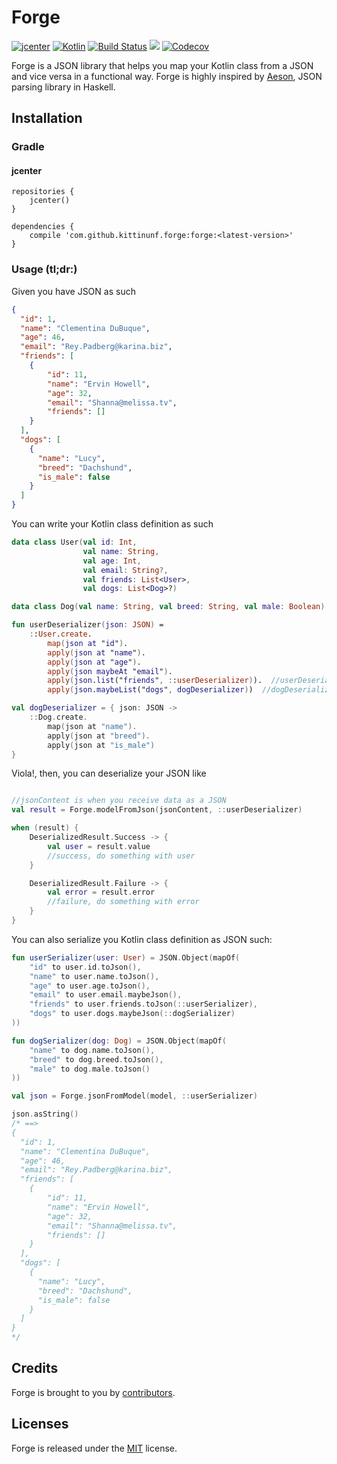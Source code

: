 # Forge

[![jcenter](https://api.bintray.com/packages/kittinunf/maven/Forge/images/download.svg)](https://bintray.com/kittinunf/maven/Forge/_latestVersion) 
[![Kotlin](https://img.shields.io/badge/Kotlin-1.3.30-blue.svg)](http://kotlinlang.org) 
[![Build Status](https://travis-ci.org/kittinunf/Forge.svg?branch=master)](https://travis-ci.org/kittinunf/Forge) 
[![](https://jitpack.io/v/kittinunf/forge.svg)](https://jitpack.io/#kittinunf/forge/) 
[![Codecov](https://codecov.io/github/kittinunf/Forge/coverage.svg?branch=master)](https://codecov.io/gh/kittinunf/Forge)

Forge is a JSON library that helps you map your Kotlin class from a JSON and vice versa in a functional way. Forge is highly inspired by [Aeson](https://hackage.haskell.org/package/aeson), JSON parsing library in Haskell.

## Installation

### Gradle

#### jcenter

```
repositories {
    jcenter()
}

dependencies {
    compile 'com.github.kittinunf.forge:forge:<latest-version>'
}
```

### Usage (tl;dr:)

Given you have JSON as such

``` Json
{
  "id": 1,
  "name": "Clementina DuBuque",
  "age": 46,
  "email": "Rey.Padberg@karina.biz",
  "friends": [
    {
        "id": 11,
        "name": "Ervin Howell",
        "age": 32,
        "email": "Shanna@melissa.tv",
        "friends": []
    }
  ],
  "dogs": [
    {
      "name": "Lucy",
      "breed": "Dachshund",
      "is_male": false
    }
  ]
}
```

You can write your Kotlin class definition as such

``` Kotlin
data class User(val id: Int,
                val name: String,
                val age: Int,
                val email: String?,
                val friends: List<User>,
                val dogs: List<Dog>?)

data class Dog(val name: String, val breed: String, val male: Boolean)

fun userDeserializer(json: JSON) =
    ::User.create.
        map(json at "id").
        apply(json at "name").
        apply(json at "age").
        apply(json maybeAt "email").
        apply(json.list("friends", ::userDeserializer)).  //userDeserializer is a function, use :: as a function reference
        apply(json.maybeList("dogs", dogDeserializer))  //dogDeserializer is a lambda, use it directly

val dogDeserializer = { json: JSON ->
    ::Dog.create.
        map(json at "name").
        apply(json at "breed").
        apply(json at "is_male")
}

```

Viola!, then, you can deserialize your JSON like

``` Kotlin

//jsonContent is when you receive data as a JSON
val result = Forge.modelFromJson(jsonContent, ::userDeserializer)

when (result) {
    DeserializedResult.Success -> {
        val user = result.value
        //success, do something with user
    }

    DeserializedResult.Failure -> {
        val error = result.error
        //failure, do something with error
    }
}

```

You can also serialize you Kotlin class definition as JSON such:

```kotlin
fun userSerializer(user: User) = JSON.Object(mapOf(
    "id" to user.id.toJson(),
    "name" to user.name.toJson(),
    "age" to user.age.toJson(),
    "email" to user.email.maybeJson(),
    "friends" to user.friends.toJson(::userSerializer),
    "dogs" to user.dogs.maybeJson(::dogSerializer)
))

fun dogSerializer(dog: Dog) = JSON.Object(mapOf(
    "name" to dog.name.toJson(),
    "breed" to dog.breed.toJson(),
    "male" to dog.male.toJson()
))

val json = Forge.jsonFromModel(model, ::userSerializer)

json.asString() 
/* ==>
{
  "id": 1,
  "name": "Clementina DuBuque",
  "age": 46,
  "email": "Rey.Padberg@karina.biz",
  "friends": [
    {
        "id": 11,
        "name": "Ervin Howell",
        "age": 32,
        "email": "Shanna@melissa.tv",
        "friends": []
    }
  ],
  "dogs": [
    {
      "name": "Lucy",
      "breed": "Dachshund",
      "is_male": false
    }
  ]
}
*/
``` 

## Credits

Forge is brought to you by [contributors](https://github.com/kittinunf/Fuel/graphs/contributors).

## Licenses

Forge is released under the [MIT](https://opensource.org/licenses/MIT) license.
